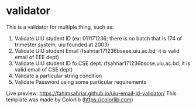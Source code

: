 # validator
This is a validator for multiple thing, such as:
1. Validate UIU student ID (ex: 011171236; there is no batch that is 174 of trimester system; uiu founded at 2003)
2. Validate UIU student Email (fsahriar171236bseee.uiu.ac.bd; it is valid email of EEE dept)
3. Validate UIU student ID fo CSE dept. (fsahriar171236bscse.uiu.ac.bd; it is valid email of CSE dept)
4. Validate a particular string condition
5. Validate Password using some particular requirements


Live preview: https://fahimsahriar.github.io/uiu-email-id-validator/
This template was made by Colorlib (https://colorlib.com)

